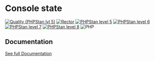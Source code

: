 Console state
===


[![Quality (PHPStan lvl 5)](https://github.com/php-etl/console-state/actions/workflows/quality.yaml/badge.svg)](https://github.com/php-etl/console-state/actions/workflows/quality.yaml)
[![Rector](https://github.com/php-etl/console-state/actions/workflows/rector.yaml/badge.svg)](https://github.com/php-etl/console-state/actions/workflows/rector.yaml)
[![PHPStan level 5](https://github.com/php-etl/console-state/actions/workflows/phpstan-5.yaml/badge.svg)](https://github.com/php-etl/console-state/actions/workflows/phpstan-5.yaml)
[![PHPStan level 6](https://github.com/php-etl/console-state/actions/workflows/phpstan-6.yaml/badge.svg)](https://github.com/php-etl/console-state/actions/workflows/phpstan-6.yaml)
[![PHPStan level 7](https://github.com/php-etl/console-state/actions/workflows/phpstan-7.yaml/badge.svg)](https://github.com/php-etl/console-state/actions/workflows/phpstan-7.yaml)
[![PHPStan level 8](https://github.com/php-etl/console-state/actions/workflows/phpstan-8.yaml/badge.svg)](https://github.com/php-etl/console-state/actions/workflows/phpstan-8.yaml)
![PHP](https://img.shields.io/packagist/php-v/php-etl/console-state)

Documentation
---

[See full Documentation](https://php-etl.github.io/documentation)

